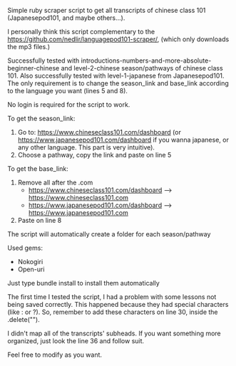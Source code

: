 Simple ruby scraper script to get all transcripts of chinese class 101 (Japanesepod101, and maybe others...).

I personally think this script complementary to the https://github.com/nedlir/languagepod101-scraper/, (which only downloads the mp3 files.)

Successfully tested with introductions-numbers-and-more-absolute-beginner-chinese and level-2-chinese season/pathways of chinese class 101. Also successfully tested with level-1-japanese from Japanesepod101.
The only requirement is to change the season_link and base_link according to the language you want (lines 5 and 8).

No login is required for the script to work. 

To get the season_link:
1. Go to: https://www.chineseclass101.com/dashboard (or https://www.japanesepod101.com/dashboard if you wanna japanese, or any other language. This part is very intuitive).
2. Choose a pathway, copy the link and paste on line 5 

To get the base_link:
1. Remove all after the .com
    * https://www.chineseclass101.com/dashboard --> https://www.chineseclass101.com
    * https://www.japanesepod101.com/dashboard --> https://www.japanesepod101.com
2. Paste on line 8

The script will automatically create a folder for each season/pathway

Used gems:
* Nokogiri
* Open-uri

Just type bundle install to install them automatically

The first time I tested the script, I had a problem with some lessons not being saved correctly. This happened because they had special characters (like : or ?). So, remember to add these characters on line 30, inside the .delete("").

I didn't map all of the transcripts' subheads. If you want something more organized, just look the line 36 and follow suit.

Feel free to modify as you want.
